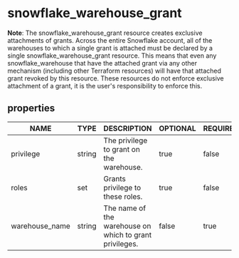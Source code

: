 
# snowflake_warehouse_grant

<!-- These docs are auto-generated by code in ./docgen, run by with make docs. Manual edits will be overwritten. -->

**Note**: The snowflake_warehouse_grant resource creates exclusive attachments of grants.
		Across the entire Snowflake account, all of the warehouses to which a single grant is attached must be declared
		by a single snowflake_warehouse_grant resource. This means that even any snowflake_warehouse that have the attached
		grant via any other mechanism (including other Terraform resources) will have that attached grant revoked by this resource.
		These resources do not enforce exclusive attachment of a grant, it is the user's responsibility to enforce this.
		
## properties

|      NAME      |  TYPE  |                       DESCRIPTION                       | OPTIONAL | REQUIRED  | COMPUTED | DEFAULT |
|----------------|--------|---------------------------------------------------------|----------|-----------|----------|---------|
| privilege      | string | The privilege to grant on the warehouse.                | true     | false     | false    | "USAGE" |
| roles          | set    | Grants privilege to these roles.                        | true     | false     | false    | <nil>   |
| warehouse_name | string | The name of the warehouse on which to grant privileges. | false    | true      | false    | <nil>   |
